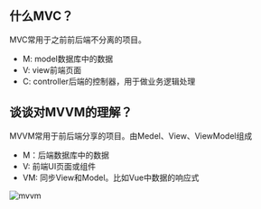 ## 什么MVC？
MVC常用于之前前后端不分离的项目。
* M: model数据库中的数据
* V: view前端页面
* C: controller后端的控制器，用于做业务逻辑处理
## 谈谈对MVVM的理解？
MVVM常用于前后端分享的项目。由Medel、View、ViewModel组成
* M：后端数据库中的数据
* V: 前端UI页面或组件
* VM: 同步View和Model。比如Vue中数据的响应式

![mvvm](@assets/vue/reactive/1.png)